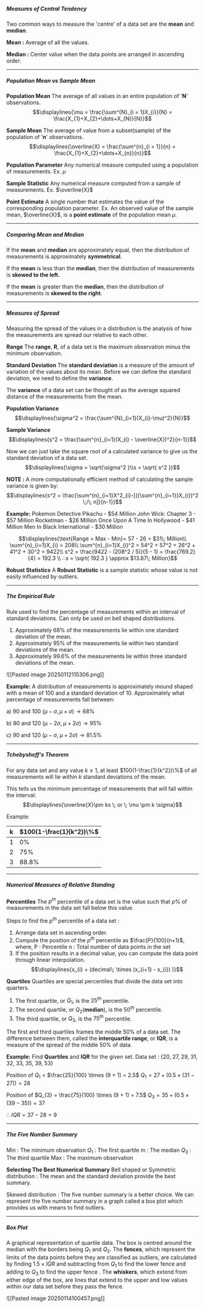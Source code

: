 ##### Measures of Central Tendency
Two common ways to measure the 'centre' of a data set are the **mean** and **median**.

**Mean :** 
	Average of all the values.

**Median :** 
	Center value when the data points are arranged in ascending order.


---
##### Population Mean vs Sample Mean

**Population Mean**
The average of all values in an entire population of '**N**' observations.
$$\displaylines{\mu = \frac{\sum^{N}_{i = 1}X_{i}}{N} = \frac{X_{1}+X_{2}+\dots+X_{N}}{N}}$$

**Sample Mean**
The average of value from a subset(sample) of the population of '**n**' observations.
$$\displaylines{\overline{X} = \frac{\sum^{n}_{i = 1}}{n} = \frac{X_{1}+X_{2}+\dots+X_{n}}{n}}$$

**Population Parameter**
Any numerical measure computed using a population of measurements.
Ex. $\mu$

**Sample Statistic**
Any numerical measure computed from a sample of measurements.
Ex. $\overline{X}$

**Point Estimate**
A single number that estimates the value of the corresponding population parameter.
Ex. An observed value of the sample mean, $\overline{X}$, is a **point estimate** of the population mean $\mu$.


---
##### Comparing Mean and Median
If the **mean** and **median** are approximately equal, then the distribution of measurements is approximately **symmetrical**.

If the **mean** is less than the **median**, then the distribution of measurements is **skewed to the left.**

If the **mean** is greater than the **median**, then the distribution of measurements is **skewed to the right**.


---
##### Measures of Spread
Measuring the spread of the values in a distribution is the analysis of how the measurements are spread our relative to each other.

**Range**
The **range**, **R**, of a data set is the maximum observation minus the minimum observation.

**Standard Deviation**
The **standard deviation** is a measure of the amount of variation of the values about its mean. Before we can define the standard deviation, we need to define the **variance**.

The **variance** of a data set can be thought of as the average squared distance of the measurements from the mean.

**Population Variance**
$$\displaylines{\sigma^2 = \frac{\sum^{N}_{i=1}(X_{i}-\mu)^2}{N}}$$

**Sample Variance**
$$\displaylines{s^2 = \frac{\sum^{n}_{i=1}(X_{i} - \overline{X})^2}{n-1}}$$


Now we can just take the square root of a calculated variance to give us the standard deviation of a data set.
$$\displaylines{\sigma = \sqrt{\sigma^2 }\\s = \sqrt{ s^2 }}$$

**NOTE :** 
	A more computationally efficient method of calculating the sample variance is given by:
	$$\displaylines{s^2 = \frac{\sum^{n}_{i=1}X^2_{i}-[({\sum^{n}_{i=1}}X_{i})^2 \;/\; n]}{n-1}}$$

**Example:** 
Pokemon Detective Pikachu - $54 Million
John Wick: Chapter 3 - $57 Million
Rocketman - $26 Million
Once Upon A Time In Hollywood - $41 Million
Men In Black International - $30 Million

$$\displaylines{\text{Range = Max - Min}= 57 - 26 = $31\; Million\\
\sum^{n}_{i=1}X_{i} = 208\\
\sum^{n}_{i=1}X_{i}^2 = 54^2 + 57^2 + 26^2 + 41^2 + 30^2 = 9422\\
s^2 = \frac{9422 - (208^2 / 5)}{5 - 1} = \frac{769.2}{4} = 192.3 \\
∴s = \sqrt{ 192.3 } \approx $13.87\; Million}$$


**Robust Statistics**
A **Robust Statistic** is a sample statistic whose value is not easily influenced by outliers.


---
##### The Empirical Rule
Rule used to find the percentage of measurements within an interval of standard deviations. Can only be used on bell shaped distributions.

1. Approximately 68% of the measurements lie within one standard deviation of the mean.
2. Approximately 95% of the measurements lie within two standard deviations of the mean.
3. Approximately 99.6% of the measurements lie within three standard deviations of the mean.

![[Pasted image 20250112115306.png]]

**Example:**
A distribution of measurements is approximately mound shaped with a mean of 100 and a standard deviation of 10. Approximately what percentage of measurements fall between:

a) 90 and 100
	$(\mu - \sigma, \mu + \sigma) \rightarrow 68\%$

b) 80 and 120
	$(\mu - 2\sigma,\;\mu+2\sigma) \rightarrow 95\%$

c) 90 and 120
	$(\mu - \sigma,\;\mu + 2\sigma) \rightarrow 81.5\%$


---
##### Tchebysheff's Theorem

For any data set and any value $k \geq 1$, at least $100(1-\frac{1}{k^2})\%$ of all measurements will lie within $k$ standard deviations of the mean.

This tells us the minimum percentage of measurements that will fall within the interval:
$$\displaylines{\overline{X}\pm ks \; or \; \mu \pm k \sigma}$$

Example:

| <center>k</center> | **$100(1-\frac{1}{k^2})\%$** |
| ------------------ | ---------------------------- |
| <center>1</center> | 0%                           |
| <center>2</center> | 75%                          |
| <center>3</center>                  | 88.8%                        |


---
##### Numerical Measures of Relative Standing

**Percentiles**
The $p^{th}$ percentile of a data set is the value such that $p\%$ of measurements in the data set fall below this value.

Steps to find the $p^{th}$ percentile of a data set :
1. Arrange data set in ascending order.
2. Compute the position of the $p^{th}$ percentile as $\frac{P}{100}(n+1)$, where,
	P : Percentile
	n : Total number of data points in the set
3. If the position results in a decimal value, you can compute the data point through linear interpolation. $$\displaylines{x_{i} + (decimal\; \times (x_{i+1} - x_{i}) )}$$

**Quartiles**
Quartiles are special percentiles that divide the data set into quarters.

1. The first quartile, or $Q_{1}$, is the $25^{th}$ percentile.
2. The second quartile, or $Q_{2}$(**median**), is the $50^{th}$ percentile.
3. The third quartile, or $Q_{3}$, is the $75^{th}$ percentile.

The first and third quartiles frames the middle 50% of a data set. The difference between them, called the **interquartile range**, or **IQR**, is a measure of the spread of the middle 50% of data.

**Example:**
Find **Quartiles** and **IQR** for the given set.
Data set : {20, 27, 29, 31, 32, 33, 35, 39, 53}

Position of $Q_{1}$ = $\frac{25}{100} \times (9 + 1) = 2.5$
$Q_{1} = 27 + (0.5 \times (31 - 27)) = 28$

Position of $Q_{3} = \frac{75}{100} \times (9 + 1) = 7.5$
$Q_3 = 35 + (0.5 \times (39 - 35)) = 37$

∴ $IQR = 37 - 28 = 9$


---
##### The Five Number Summary

Min : The minimum observation
$Q_{1}$ : The first quartile
m : The median
$Q_{3}$ : The third quartile
Max : The maximum observation


**Selecting The Best Numerical Summary**
Bell shaped or Symmetric distribution :
	The mean and the standard deviation provide the best summary.

Skewed distribution :
	The five number summary is a better choice. We can represent the five number summary in a graph called a box plot which provides us with means to find outliers.


---
##### Box Plot
A graphical representation of quartile data.
The box is centred around the median with the borders being $Q_{1}$ and $Q_{2}$. 
The **fences**, which represent the limits of the data points before they are classified as outliers, are calculated by finding $1.5 \times IQR$ and subtracting from $Q_{1}$ to find the lower fence and adding to $Q_{3}$ to find the upper fence .
The **whiskers**, which extend from either edge of the box, are lines that extend to the upper and low values within our data set before they pass the fence.

![[Pasted image 20250114100457.png]]





